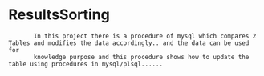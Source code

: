# ResultsSorting
     
           In this project there is a procedure of mysql which compares 2 Tables and modifies the data accordingly.. and the data can be used for 
           knowledge purpose and this procedure shows how to update the table using procedures in mysql/plsql......
